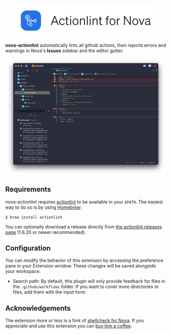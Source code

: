 <p align="center">
  <img width="450" src="https://raw.githubusercontent.com/jbergstroem/nova-actionlint/main/actionlint.novaextension/logo.png">
</p>

**nova-actionlint** automatically lints all github actions, then reports errors and warnings in Nova's **Issues** sidebar and the editor gutter.

![A screenshot of Actionlint output from the actionlint test repository](https://raw.githubusercontent.com/jbergstroem/nova-actionlint/main/actionlint.novaextension/screenshot.png)

## Requirements

nova-actionlint requires [actionlint][actionlint] to be available in your `$PATH`. The easiest way to do so is by using [Homebrew][brew]:

```shell
$ brew install actionlint
```

You can optionally download a release directly from [the actionlint releases page][actionlint-releases] (1.6.20 or newer recommended).

## Configuration

You can modify the behavior of this extension by accessing the preference pane in your Extension window. These changes
will be saved alongside your workspace.

- Search path: By default, this plugin will only provide feedback for files in the `.github/workflows` folder. If you want to cover more directories or files, add them with the input form.

## Acknowledgements

The extension more or less is a fork of [shellcheck for Nova][nova-shellcheck]. If you appreciate and use this extension you can
[buy him a coffee][olly-coffee].

[actionlint]: https://github.com/rhysd/actionlint
[actionlint-releases]: https://github.com/rhysd/actionlint/releases
[brew]: https://brew.sh
[nova-shellcheck]: https://github.com/olly/nova-shellcheck
[olly-coffee]: https://www.buymeacoffee.com/ollylegg
